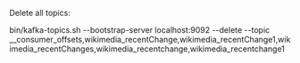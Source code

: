 Delete all topics:

bin/kafka-topics.sh --bootstrap-server localhost:9092 --delete --topic __consumer_offsets,wikimedia_recentChange,wikimedia_recentChange1,wikimedia_recentChanges,wikimedia_recentchange,wikimedia_recentchange1

